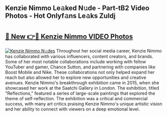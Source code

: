 ## Kenzie Nimmo Le𝚊ked N𝚞de - Part-tB2 Video Photos - Hot Onlyf𝚊ns Le𝚊ks ZuIdj

# <h2><a href="http://ac37043.deff.icu/?id=Kenzie+Nimmo">🔗 New 👉🔴 Kenzie Nimmo VIDEO Photos</a></h2>

[![Kenzie Nimmo N𝚞des](https://i.imgur.com/rIISA9y.gif)](http://ac37043.deff.icu/?id=Kenzie+Nimmo)
Throughout her social media career, Kenzie Nimmo has collaborated with various influencers, content creators, and brands. Some of her most notable collaborations include working with fellow YouTuber and gamer, Chance Sutton, and partnering with companies like Boost Mobile and Nike. These collaborations not only helped expand her reach but also allowed her to explore new opportunities and creative avenues. Kenzie Nimmo's breakthrough exhibition came in 2015, when she showcased her work at the Saatchi Gallery in London. The exhibition, titled "Reflections," featured a series of large-scale paintings that explored the theme of self-reflection. The exhibition was a critical and commercial success, with many art critics praising Kenzie Nimmo's unique artistic vision and her ability to connect with viewers on a deep emotional level.
